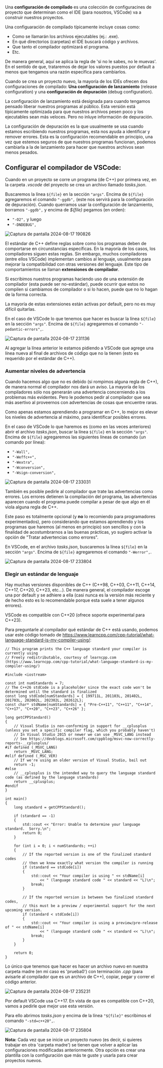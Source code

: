 Una **configuración de compilado** es una colección de configuracines de proyecto que determinan como el IDE (para nosotros, VSCode) va a construir nuestros proyectos.

Una configuaración de compilado típicamente incluye cosas como:
* Como se llamarán los archivos ejecutables (ej.: .exe).
* En qué directorios (carpetas) el IDE buscará código y archivos.
* Que tanto el compilador optimizará el programa.
* Etc.

De manera general, aquí se aplica la regla de 'si no le sabes, no le muevas'. En el sentido de que, trataremos de dejar los valores puestos por default a menos que tengamos una razón específica para cambiarlos.

Cuando se crea un proyecto nuevo, la mayoría de los IDEs ofrecen dos configuraciones de compilado: **Una configuración de lanzamiento** (release configuration) y una **configuración de depuración** (debug configuration).

La configuración de lanzamiento está designada para cuando tengamos pensado liberar nuestros programas al público. Esta versión está típicamente optimizada para que nuestros archivos pesen poco y los ejecutables sean más veloces. Pero no inluye información de depuración.

La configuración de depuración es la que usualmente se usa cuando estamos escribiendo nuestros programas, esta nos ayuda a identificar y remover errores. Esta es la configuración recomendable en principio, una vez que estemos seguros de que nuestros programas funcionan, podemos cambiarla a la de lanzamiento para hacer que nuestros archivos sean menos pesados.

## Configurar el compilador de VSCode:

Cuando en un proyecto se corre un programa (de C++) por primera vez, en la carpeta *.vscode* del proyecto se crea un archivo llamado *tasks.json*.

Buscaremos la línea `${file}` en la sección `"args"`. Encima de `${file}` agregaremos el comando `"-ggdb",` (este nos servirá para la configuración de depuración). Cuando querramos usar la configuración de lanzamiento, borramos `"-ggdb",` y encima de *${file}* pegamos (en orden):
* `"-O2",` y luego
* `"-DNDEBUG",`

![Captura de pantalla 2024-08-17 190826](https://github.com/user-attachments/assets/cdf85869-ad99-4f14-9f6f-40abb720db56)

El estándar de C++ define reglas sobre como los programas deben de comportarse en circunstancias específicas. En la mayoría de los casos, los compiladores siguen estas reglas. Sin embargo, muchos compiladores (entre ellos VSCode) implementan cambios al lenguaje, usualmente para mejorar la compatibilidad con otras versiones del lenguaje. Este tipo de comportamientos se llaman **extensiones de compilador**.

Si escribimos nuestros programas haciendo uso de una extensión de compilador (esta puede ser no-estándar), puede ocurrir que estos no compilen si cambiamos de compilador o si lo hacen, puede que no lo hagan de la forma correcta.

La mayoría de estas extensiones están activas por default, pero no es muy difícil quitarlas.

En el caso de VSCode lo que tenemos que hacer es buscar la línea `${file}` en la sección `"args"`. Encima de `${file}` agregaremos el comando `"-pedantic-errors",`.

![Captura de pantalla 2024-08-17 231136](https://github.com/user-attachments/assets/96e397ea-57ea-46d5-a221-942f104c40ae)

Al agregar la línea anterior le estamos pidiendo a VSCode que agrege una línea nueva al final de archivos de código que no la tienen (esto es requerido por el estándar de C++).

### Aumentar niveles de advertencia

Cuando hacemos algo que no es debido (si rompimos alguna regla de C++), de manera normal el compilador nos dará un aviso. La mayoría de los compiladores sólo nos generarán una advertencia concerniendo a los problemas más evidentes. Pero le podemos pedir al compilador que sea más asertivo al proveernos con advertencias de cosas que encuentre raras.

Como apenas estamos aprendiendo a programar en C++, lo mejor es elevar los niveles de advertencia al máximo, para identificar posibles errores.

En el caso de VSCode lo que haremos es (como en las veces anteriores) abrir el archivo *tasks.json*, buscar la línea `${file}` en la sección `"args"`. Encima de `${file}` agregaremos las siguientes líneas de comando (un comando por línea):
* `"-Wall",`
* `"-Weffc++",`
* `"-Wextra",`
* `"-Wconversion",`
* `"-Wsign-conversion",`

![Captura de pantalla 2024-08-17 233031](https://github.com/user-attachments/assets/4cd759c5-0a0a-4160-b5b4-f8663aeccf77)

También es posible pedirle al compilador que trate las advertencias como errores. Los errores detienen la compilación del programa, las advertencias aparecen cuando el programa puede compilar a pesar de que algo en él viola alguna regla de C++.

Este paso es totalmente opcional (y **no** lo recomiendo para programadores experimentados), pero considerando que estamos aprendiendo y los programas que haremos (al menos en principio) son sencillos y con la finalidad de acostumbrarnos a las buenas prácticas, yo sugiero activar la opción de "Tratar advertencias como errores".

En VSCode, en el archivo *tasks.json*, buscaremos la línea `${file}` en la sección `"args"`. Encima de `${file}` agregaremos el comando `"-Werror",`.

![Captura de pantalla 2024-08-17 233804](https://github.com/user-attachments/assets/f0052ffa-efd6-4de8-ad80-e7cfe6aa12d1)

### Elegir un estándar de lenguaje

Hay muchas versiones disponibles de C++ (C++98, C++03, C++11, C++14, C++17, C++20, C++23, etc…). De manera general, el compilador escoge una por default y se adhiere a ella (casi nunca es la versión más reciente y de hecho esto es lo recomendable porque esta suele a tener algunos errores).

VSCode es compatible con C++20 (ofrece soporte experimental para C++23).

Para preguntarle al compilador qué estándar de C++ está usando, podemos usar este código tomado de https://www.learncpp.com/cpp-tutorial/what-language-standard-is-my-compiler-using/:
```
// This program prints the C++ language standard your compiler is currently using
// Freely redistributable, courtesy of learncpp.com (https://www.learncpp.com/cpp-tutorial/what-language-standard-is-my-compiler-using/)

#include <iostream>

const int numStandards = 7;
// The C++26 stdCode is a placeholder since the exact code won't be determined until the standard is finalized
const long stdCode[numStandards] = { 199711L, 201103L, 201402L, 201703L, 202002L, 202302L, 202612L};
const char* stdName[numStandards] = { "Pre-C++11", "C++11", "C++14", "C++17", "C++20", "C++23", "C++26" };

long getCPPStandard()
{
    // Visual Studio is non-conforming in support for __cplusplus (unless you set a specific compiler flag, which you probably haven't)
    // In Visual Studio 2015 or newer we can use _MSVC_LANG instead
    // See https://devblogs.microsoft.com/cppblog/msvc-now-correctly-reports-__cplusplus/
#if defined (_MSVC_LANG)
    return _MSVC_LANG;
#elif defined (_MSC_VER)
    // If we're using an older version of Visual Studio, bail out
    return -1;
#else
    // __cplusplus is the intended way to query the language standard code (as defined by the language standards)
    return __cplusplus;
#endif
}

int main()
{
    long standard = getCPPStandard();

    if (standard == -1)
    {
        std::cout << "Error: Unable to determine your language standard.  Sorry.\n";
        return 0;
    }

    for (int i = 0; i < numStandards; ++i)
    {
        // If the reported version is one of the finalized standard codes
        // then we know exactly what version the compiler is running
        if (standard == stdCode[i])
        {
            std::cout << "Your compiler is using " << stdName[i]
                << " (language standard code " << standard << "L)\n";
            break;
        }

        // If the reported version is between two finalized standard codes,
        // this must be a preview / experimental support for the next upcoming version.
        if (standard < stdCode[i])
        {
            std::cout << "Your compiler is using a preview/pre-release of " << stdName[i]
                << " (language standard code " << standard << "L)\n";
            break;
        }
    }

    return 0;
}
```
Lo único que tenemos que hacer es hacer un archivo nuevo en nuestra carpeta madre (en mi caso es 'prueba0') con terminación *.cpp* (para avisarle al compilador que es un archivo de C++), copiar, pegar y correr el código anterior. 

![Captura de pantalla 2024-08-17 235231](https://github.com/user-attachments/assets/ff224851-4899-487e-8059-94c2ca81e9c5)

Por default VSCode usa C++17. En vista de que es compatible con C++20, vamos a pedirle que mejor use esta versión.

Para ello abrimos *tasks.json* y encima de la línea `"${file}"` escribimos el comando `"-std=c++20",`.

![Captura de pantalla 2024-08-17 235804](https://github.com/user-attachments/assets/7a7bc3fb-14a6-4753-869f-6692f2232fc7)


**Nota:** Cada vez que se inicie un proyecto nuevo (es decir, si quieres trabajar en otra 'carpeta madre') se tienen que volver a aplicar las configuraciones modificadas anteriormente. Otra opción es crear una plantilla con la configuración que más te guste y usarla para crear proyectos nuevos.

